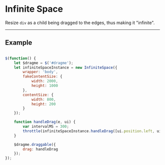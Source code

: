 # Infinite Space

Resize `div` as a child being dragged to the edges, thus making it "infinite".

----------

## Example

```javascript

$(function() {
    let $dragme = $('#dragme');
    let infiniteSpaceInstance = new InfiniteSpace({
        wrapper: 'body',
        fakeContentSize: {
            width: 2000,
            height: 1000
        },
        contentSize: {
            width: 800,
            height: 200
        }
    });

    function handleDrag(e, ui) {
        var intervalMS = 300;
        throttle(infiniteSpaceInstance.handleDrag([ui.position.left, ui.position.top], $dragme[0]), intervalMS);
    }

    $dragme.draggable({
        drag: handleDrag
    });
});

```